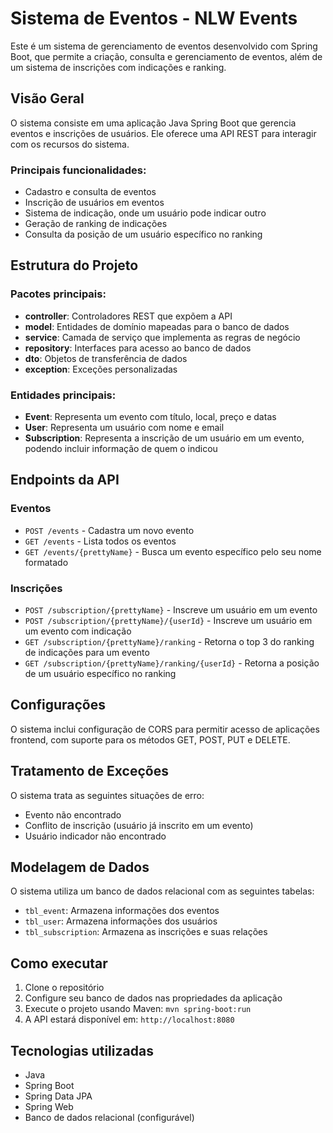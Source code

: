 # Sistema de Eventos - NLW Events

Este é um sistema de gerenciamento de eventos desenvolvido com Spring Boot, que permite a criação, consulta e gerenciamento de eventos, além de um sistema de inscrições com indicações e ranking.


## Visão Geral

O sistema consiste em uma aplicação Java Spring Boot que gerencia eventos e inscrições de usuários. Ele oferece uma API REST para interagir com os recursos do sistema.

### Principais funcionalidades:

- Cadastro e consulta de eventos
- Inscrição de usuários em eventos
- Sistema de indicação, onde um usuário pode indicar outro
- Geração de ranking de indicações
- Consulta da posição de um usuário específico no ranking

## Estrutura do Projeto

### Pacotes principais:

- **controller**: Controladores REST que expõem a API
- **model**: Entidades de domínio mapeadas para o banco de dados
- **service**: Camada de serviço que implementa as regras de negócio
- **repository**: Interfaces para acesso ao banco de dados
- **dto**: Objetos de transferência de dados
- **exception**: Exceções personalizadas

### Entidades principais:

- **Event**: Representa um evento com título, local, preço e datas
- **User**: Representa um usuário com nome e email
- **Subscription**: Representa a inscrição de um usuário em um evento, podendo incluir informação de quem o indicou

## Endpoints da API

### Eventos

- `POST /events` - Cadastra um novo evento
- `GET /events` - Lista todos os eventos
- `GET /events/{prettyName}` - Busca um evento específico pelo seu nome formatado

### Inscrições

- `POST /subscription/{prettyName}` - Inscreve um usuário em um evento
- `POST /subscription/{prettyName}/{userId}` - Inscreve um usuário em um evento com indicação
- `GET /subscription/{prettyName}/ranking` - Retorna o top 3 do ranking de indicações para um evento
- `GET /subscription/{prettyName}/ranking/{userId}` - Retorna a posição de um usuário específico no ranking

## Configurações

O sistema inclui configuração de CORS para permitir acesso de aplicações frontend, com suporte para os métodos GET, POST, PUT e DELETE.

## Tratamento de Exceções

O sistema trata as seguintes situações de erro:

- Evento não encontrado
- Conflito de inscrição (usuário já inscrito em um evento)
- Usuário indicador não encontrado

## Modelagem de Dados

O sistema utiliza um banco de dados relacional com as seguintes tabelas:

- `tbl_event`: Armazena informações dos eventos
- `tbl_user`: Armazena informações dos usuários
- `tbl_subscription`: Armazena as inscrições e suas relações

## Como executar

1. Clone o repositório
2. Configure seu banco de dados nas propriedades da aplicação
3. Execute o projeto usando Maven: `mvn spring-boot:run`
4. A API estará disponível em: `http://localhost:8080`

## Tecnologias utilizadas

- Java
- Spring Boot
- Spring Data JPA
- Spring Web
- Banco de dados relacional (configurável)
